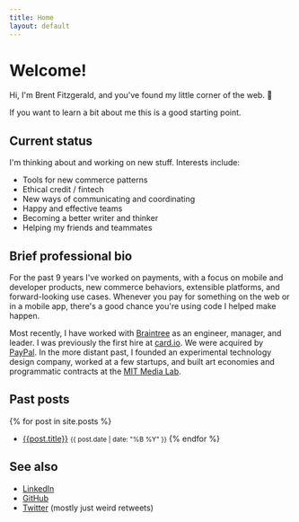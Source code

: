 ```yaml
---
title: Home
layout: default
---
```


# Welcome!

Hi, I'm Brent Fitzgerald, and you've found my little corner of the web. 🌈

If you want to learn a bit about me this is a good starting point. 

## Current status

I'm thinking about and working on new stuff. Interests include:

- Tools for new commerce patterns
- Ethical credit / fintech
- New ways of communicating and coordinating
- Happy and effective teams
- Becoming a better writer and thinker
- Helping my friends and teammates

## Brief professional bio

For the past 9 years I've worked on payments, with a focus on mobile and developer products, new commerce behaviors, extensible platforms, and forward-looking use cases. Whenever you pay for something on the web or in a mobile app, there's a good chance you're using code I helped make happen.

Most recently, I have worked with [Braintree](https://braintreepayments.com) as an engineer, manager, and leader. I was previously the first hire at [card.io](https://card.io). We were acquired by [PayPal](https://paypal.com/). In the more distant past, I founded an experimental technology design company, worked at a few startups, and built art economies and programmatic contracts at the [MIT Media Lab](https://www.media.mit.edu/).




## Past posts

{% for post in site.posts %}  
- [{{post.title}}]({{post.url}}) <small>{{ post.date | date: "%B %Y" }}</small>
{% endfor %}  

## See also

- [LinkedIn](https://www.linkedin.com/in/brentfitzgerald/)
- [GitHub](https://github.com/burnto)
- [Twitter](https://twitter.com/burnto) (mostly just weird retweets)